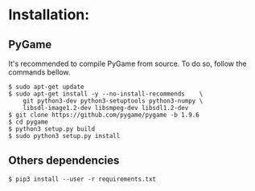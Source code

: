 # Installation:

## PyGame

It's recommended to compile PyGame from source. To do so, follow the commands bellow.

```shell
$ sudo apt-get update
$ sudo apt-get install -y --no-install-recommends    \
    git python3-dev python3-setuptools python3-numpy \
    libsdl-image1.2-dev libsmpeg-dev libsdl1.2-dev  
$ git clone https://github.com/pygame/pygame -b 1.9.6
$ cd pygame
$ python3 setup.py build
$ sudo python3 setup.py install
```

## Others dependencies

```shell
$ pip3 install --user -r requirements.txt
```
